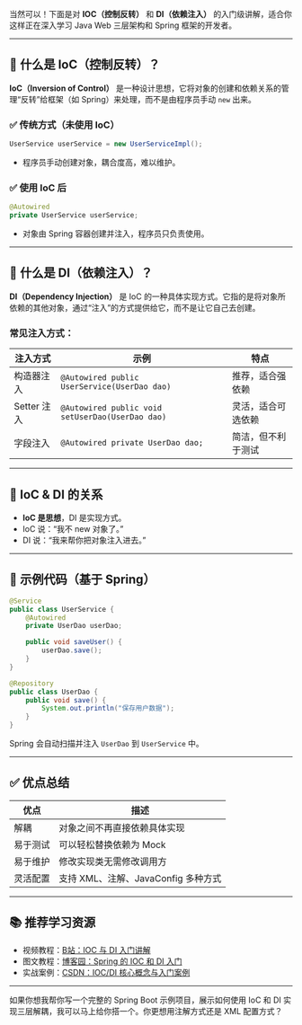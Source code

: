 当然可以！下面是对 **IOC（控制反转）** 和 **DI（依赖注入）** 的入门级讲解，适合你这样正在深入学习 Java Web 三层架构和 Spring 框架的开发者。

---

## 🧠 什么是 IoC（控制反转）？

**IoC（Inversion of Control）** 是一种设计思想，它将对象的创建和依赖关系的管理“反转”给框架（如 Spring）来处理，而不是由程序员手动 `new` 出来。

### ✅ 传统方式（未使用 IoC）

```java
UserService userService = new UserServiceImpl();
```

- 程序员手动创建对象，耦合度高，难以维护。

### ✅ 使用 IoC 后

```java
@Autowired
private UserService userService;
```

- 对象由 Spring 容器创建并注入，程序员只负责使用。

---

## 💉 什么是 DI（依赖注入）？

**DI（Dependency Injection）** 是 IoC 的一种具体实现方式。它指的是将对象所依赖的其他对象，通过“注入”的方式提供给它，而不是让它自己去创建。

### 常见注入方式：

| 注入方式 | 示例 | 特点 |
|----------|------|------|
| 构造器注入 | `@Autowired public UserService(UserDao dao)` | 推荐，适合强依赖 |
| Setter 注入 | `@Autowired public void setUserDao(UserDao dao)` | 灵活，适合可选依赖 |
| 字段注入 | `@Autowired private UserDao dao;` | 简洁，但不利于测试 |

---

## 🧱 IoC & DI 的关系

- **IoC 是思想**，DI 是实现方式。
- IoC 说：“我不 new 对象了。”
- DI 说：“我来帮你把对象注入进去。”

---

## 🧪 示例代码（基于 Spring）

```java
@Service
public class UserService {
    @Autowired
    private UserDao userDao;

    public void saveUser() {
        userDao.save();
    }
}

@Repository
public class UserDao {
    public void save() {
        System.out.println("保存用户数据");
    }
}
```

Spring 会自动扫描并注入 `UserDao` 到 `UserService` 中。

---

## ✅ 优点总结

| 优点 | 描述 |
|------|------|
| 解耦 | 对象之间不再直接依赖具体实现 |
| 易于测试 | 可以轻松替换依赖为 Mock |
| 易于维护 | 修改实现类无需修改调用方 |
| 灵活配置 | 支持 XML、注解、JavaConfig 多种方式 |

---

## 📚 推荐学习资源

- 视频教程：[B站：IOC 与 DI 入门讲解](https://www.bilibili.com/video/BV1yGydYEE3H?p=48)
- 图文教程：[博客园：Spring 的 IOC 和 DI 入门](https://www.cnblogs.com/moutory/p/17752747.html)
- 实战案例：[CSDN：IOC/DI 核心概念与入门案例](https://blog.csdn.net/Leoon123/article/details/142306917)

---

如果你想我帮你写一个完整的 Spring Boot 示例项目，展示如何使用 IoC 和 DI 实现三层解耦，我可以马上给你搭一个。你更想用注解方式还是 XML 配置方式？